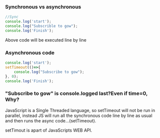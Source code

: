 
### Synchronous vs asynchronous

```js
//Sync
console.log('start');
console.log("Subscrible to gow");
console.log('Finish');

```
Above code will be executed line by line

### Asynchronous code
```js
console.log('start');
setTimeout(()=>{
	console.log("Subscribe to gow");
}, 0);
console.log('Finish');
```
### "Subscribe to gow" is console.logged last?Even if time=0, Why?
JavaScript is a Single Threaded language, so setTimeout will not be run in parallel, instead JS will run all the synchronous code line by line as usual and then runs the async code...(setTimeout).

setTimout is apart of JavaScripts WEB API.